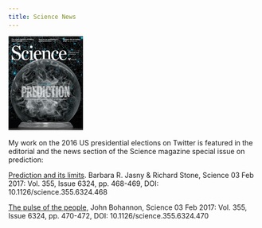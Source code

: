```yaml
---
title: Science News
---
```

![Science special issue: prediction](/assets/images/scicover1.png "Science special issue: prediction") 

My work on the 2016 US presidential elections on Twitter is featured in the editorial and the news section of the Science magazine special issue on prediction:

[Prediction and its limits](http://science.sciencemag.org/content/355/6324/468). Barbara R. Jasny & Richard Stone, Science  03 Feb 2017: Vol. 355, Issue 6324, pp. 468-469, DOI: 10.1126/science.355.6324.468

[The pulse of the people](http://science.sciencemag.org/content/355/6324/470), John Bohannon, Science  03 Feb 2017: Vol. 355, Issue 6324, pp. 470-472, DOI: 10.1126/science.355.6324.470 

